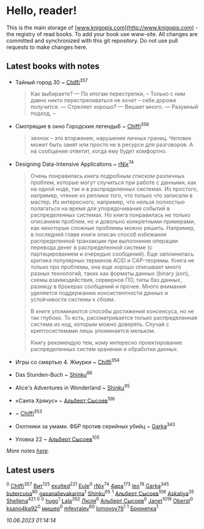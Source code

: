 # Hello, reader!
This is the main storage of [www.knigopis.com](http://www.knigopis.com) - the registry of read books.
To add your book use www-site. All changes are committed and synchronized with this git repository.
Do not use pull requests to make changes here.


## Latest books with notes
* Тайный город 30 ~ [Chiffi](users/105/105831994080785626680-google)<sup>357</sup>
    > Как выбираете?
    > 	— По итогам перестрелки, – Только с ним давно никто перестреливаться не хочет – себе дороже получится.
    > 	— Стреляет хорошо?
    > 	— Вешает много.
    > — Разумный подход, –

* Смотрящие в окно Городские легенды6 ~ [Chiffi](users/105/105831994080785626680-google)<sup>356</sup>
    > звонок – это вторжение, нарушение личных границ. Человек может быть занят или просто не в ресурсе для разговоров. А на сообщение ответит, когда ему будет комфортно.

* Designing Data-Intensive Applications ~ [rNix](users/227/22742452-yandex)<sup>74</sup>
    > Очень понравилась книга подробным списком различных проблем, которые могут случиться при работе с данными, как на одной ноде, так и в распределенных системах. 
    > Из простого, например, чтение из реплики того, что только что записали в мастер.
    > Из интересного, например, что нельзя полностью полагаться на время для упорядочивания событий в распределенных системах.
    > Но книга понравилась не только описанием проблем, но и довольно конкретными примерами, как некоторые сложные проблемы можно решить. Например, в последней главе книги описан способ избежания распределенной транзакции при выполнении операции перевода денег в распределенной системе (с партицированием и очередью сообщений). Еще запомнилась критика популярных терминов ACID и CAP-теоремы.
    > Книга не только про проблемы, она еще хорошо описывает много разных технологий, таких как форматы данных (binary json), схемы взаимодействия, серверное ПО, типы баз данных, разницу в брокерах сообщений и прочее. Много внимания уделяется поддержанию консистентности данных и устойчивости системы к сбоям. 
    > 
    > В книге упоминаются способы достижения консенсуса, но не так глубоко. То есть, рассматривается только распределенная система из нод, которым можно доверять. Случай с криптосистемами лишь упоминается мельком.
    > 
    > Книгу рекомендую тем, кому интересно проектирование распределенных систем хранения и обработки данных.

* Игры со смертью 4. Жмурки ~ [Chiffi](users/105/105831994080785626680-google)<sup>354</sup>

* Das Stunden-Buch ~ [Shinku](users/109/109176126475581739292-google)<sup>66</sup>

* Alice's Adventures in Wonderland ~ [Shinku](users/109/109176126475581739292-google)<sup>65</sup>

* «Санта Хрякус» ~ [Альберт Сысоев](users/474/47446642-vkontakte)<sup>106</sup>

*  ~ [Chiffi](users/105/105831994080785626680-google)<sup>353</sup>

* Охотники за умами. ФБР против серийных убийц ~ [Garka](users/115/115753719718250012620-google)<sup>343</sup>

* Уловка 22 ~ [Альберт Сысоев](users/474/47446642-vkontakte)<sup>105</sup>


_More notes [here](latest_books_with_notes.md)._


## Latest users
[](users/106/106998138906207539605-google)<sup>0</sup> 
[Chiffi](users/105/105831994080785626680-google)<sup>357</sup> 
[Вит](users/300/300273923-vkontakte)<sup>125</sup> 
[exulted](users/100/100599204551896265722-google)<sup>221</sup> 
[Eule](users/111/111792174175954051826-google)<sup>0</sup> 
[rNix](users/227/22742452-yandex)<sup>74</sup> 
[4apa](users/117/117392596378069249667-google)<sup>173</sup> 
[leo](users/106/106915386474260202605-google)<sup>19</sup> 
[Garka](users/115/115753719718250012620-google)<sup>345</sup> 
[butercupa](users/193/193697993-vkontakte)<sup>90</sup> 
[gasanalievakarina](users/563/563255998-yandex)<sup>1</sup> 
[Shinku](users/109/109176126475581739292-google)<sup>65</sup> 
[](users/111/111615427149312226167-google)<sup>1</sup> 
[Альберт Сысоев](users/474/47446642-vkontakte)<sup>106</sup> 
[Askaliya](users/326/326783541-vkontakte)<sup>35</sup> 
[Shellena](users/134/13413591548892934957-mailru)<sup>421</sup> 
[](users/338/3387454224572547166-mailru)<sup>0</sup> 
[](users/103/103270351651629158252-google)<sup>0</sup> 
[hugo](users/105/105063533945004840111-google)<sup>1</sup> 
[Lala](users/761/76187635-vkontakte)<sup>352</sup> 
[Люля](users/107/107102414660569698047-google)<sup>0</sup> 
[Альберт Сысоев](users/654/65468521419-odnoklassniki)<sup>0</sup> 
[Janet](users/108/108113656204404967440-google)<sup>1019</sup> 
[Oberst](users/243/24342718-vkontakte)<sup>0</sup> 
[ksano4ka92](users/733/73327956-vkontakte)<sup>0</sup> 
[мишер](users/110/110444757671606245841-google)<sup>0</sup> 
[mfevralev](users/140/140966150-vkontakte)<sup>60</sup> 
[lomovoy79](users/271/27114245-vkontakte)<sup>1</sup> 
[](users/114/114091474098743820596-google)<sup>1</sup> 
[Брюнетка](users/276/276415295-vkontakte)<sup>1</sup> 


_10.06.2023 01:14:14_
